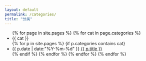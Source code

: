 ```yaml
---
layout: default
permalink: /categories/
title: "分类"
---
```

<ul class="listing">
 {% for page in site.pages %}
 {% for cat in page.categories %}
    <li class="listing-seperator" id="{{ cat }}">{{ cat }}</li>
    {% for p in site.pages %}
    {if p.categories contains cat}
    <li class="listing-item">
        <time datetime="{{ p.date | date:"%Y-%m-%d" }}">{{ p.date | date:"%Y-%m-%d" }}</time>
        <a href="{{ p.url }}" title="{{ p.title }}">{{ p.title }}</a>
    </li>
    {% endif %}
    {% endfor %}
 {% endfor %}
 {% endfor %}
</ul>
